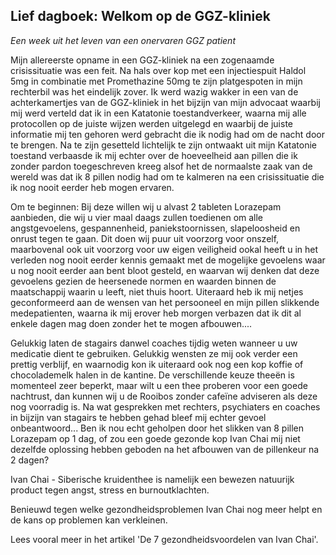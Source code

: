 ## Lief dagboek: Welkom op de GGZ-kliniek
_Een week uit het leven van een onervaren GGZ patient_

Mijn allereerste opname in een GGZ-kliniek na een zogenaamde crisissituatie was een feit. Na hals over kop met een injectiespuit Haldol 5mg in combinatie met Promethazine 50mg te zijn platgespoten in mijn rechterbil was het eindelijk zover. Ik werd wazig wakker in een van de achterkamertjes van de GGZ-kliniek in het bijzijn van mijn advocaat waarbij mij werd verteld dat ik in een Katatonie toestandverkeer,  waarna mij alle protocollen op de juiste wijzen werden uitgelegd en waarbij de juiste informatie mij ten gehoren werd gebracht die ik nodig had om de nacht door te brengen. 
Na te zijn gesetteld lichtelijk te zijn ontwaakt uit mijn Katatonie toestand verbaasde ik mij echter over de hoeveelheid aan pillen die ik zonder pardon toegeschreven kreeg alsof het de normaalste zaak van de wereld was dat ik 8 pillen nodig had om te kalmeren na een crisissituatie die ik nog nooit eerder heb mogen ervaren. 

Om te beginnen: 
Bij deze willen wij u alvast 2 tableten Lorazepam aanbieden, die wij u vier maal daags zullen toedienen om alle angstgevoelens, gespannenheid, paniekstoornissen, slapeloosheid en onrust tegen te gaan. Dit doen wij puur uit voorzorg voor onszelf, maarbovenal ook uit voorzorg voor uw eigen veiligheid ookal heeft u in het verleden nog nooit eerder kennis gemaakt met de mogelijke gevoelens waar u nog nooit eerder aan bent bloot gesteld, en waarvan wij denken dat deze gevoelens gezien de heersenede normen en waarden binnen de maatschappij waarin u leeft, niet thuis hoort. Uiteraard heb ik mij netjes geconformeerd aan de wensen van het persooneel en mijn pillen slikkende medepatienten, waarna ik mij erover heb morgen verbazen dat ik dit al enkele dagen mag doen zonder het te mogen afbouwen.... 

Gelukkig laten de stagairs danwel coaches tijdig weten wanneer u uw medicatie dient te gebruiken. Gelukkig wensten ze mij ook verder een prettig verblijf, en waarnodig kon ik uiteraard ook nog een kop koffie of chocolademelk halen in de kantine. De verschillende keuze theeën is momenteel zeer beperkt, maar wilt u een thee proberen voor een goede nachtrust, dan kunnen wij u de Rooibos zonder cafeïne  adviseren als deze nog voorradig is. 
Na wat gesprekken met rechters, psychiaters en coaches in bijzijn van stagairs te hebben gehad bleef mij echter gevoel onbeantwoord... Ben ik nou echt geholpen door het slikken van 8 pillen Lorazepam op 1 dag, of zou een goede gezonde kop Ivan Chai mij niet dezelfde oplossing hebben geboden na het afbouwen van de pillenkeur na 2 dagen? 

Ivan Chai - Siberische kruidenthee is namelijk een bewezen natuurijk product tegen angst, stress en burnoutklachten.

Benieuwd tegen welke gezondheidsproblemen Ivan Chai nog meer helpt en de kans op problemen kan verkleinen. 

Lees vooral meer in het artikel 'De 7 gezondheidsvoordelen van Ivan Chai'. 
